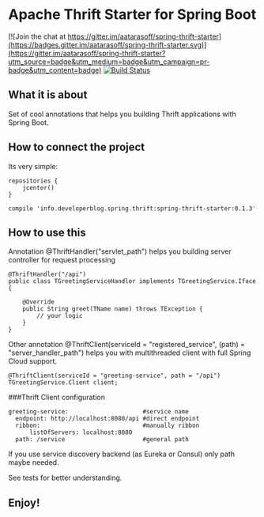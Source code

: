 # Apache Thrift Starter for Spring Boot

[![Join the chat at https://gitter.im/aatarasoff/spring-thrift-starter](https://badges.gitter.im/aatarasoff/spring-thrift-starter.svg)](https://gitter.im/aatarasoff/spring-thrift-starter?utm_source=badge&utm_medium=badge&utm_campaign=pr-badge&utm_content=badge) [![Build Status](https://travis-ci.org/aatarasoff/spring-thrift-starter.svg?branch=master)](https://travis-ci.org/aatarasoff/spring-thrift-starter)

## What it is about

Set of cool annotations that helps you building Thrift applications with Spring Boot.

## How to connect the project

Its very simple:

```
repositories {
    jcenter()
}
```

```
compile 'info.developerblog.spring.thrift:spring-thrift-starter:0.1.3'
```

## How to use this

Annotation @ThriftHandler("servlet_path") helps you building server controller for request processing

```
@ThriftHandler("/api")
public class TGreetingServiceHandler implements TGreetingService.Iface {

    @Override
    public String greet(TName name) throws TException {
        // your logic
    }
}
```

Other annotation @ThriftClient(serviceId = "registered_service", (path) = "server_handler_path") helps you with multithreaded client with full Spring Cloud support.

```
@ThriftClient(serviceId = "greeting-service", path = "/api")
TGreetingService.Client client;
```

###Thrift Client configuration

```
greeting-service:                     #service name
  endpoint: http://localhost:8080/api #direct endpoint
  ribbon:                             #manually ribbon
      listOfServers: localhost:8080
  path: /service                      #general path
```

If you use service discovery backend (as Eureka or Consul) only path maybe needed.

See tests for better understanding.

## Enjoy!


